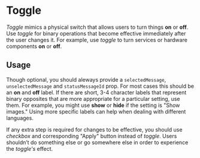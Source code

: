 # Toggle

*Toggle* mimics a physical switch that allows users to turn things **on** or **off**. Use *toggle* for binary operations that become effective immediately after the user changes it. For example, use *toggle* to turn services or hardware components **on** or **off**.

## Usage

Though optional, you should aleways provide a `selectedMessage`, `unselectedMessage` and `statusMessageId` prop. For most cases this should be an **on** and **off** label. If there are short, 3-4 character labels that represent binary opposites that are more appropriate for a particular setting, use them. For example, you might use **show** or **hide** if the setting is "Show images." Using more specific labels can help when dealing with different languages.

If any extra step is required for changes to be effective, you should use *checkbox* and corresponding "Apply" button instead of *toggle*. Users shouldn’t do something else or go somewhere else in order to experience the *toggle's* effect.
